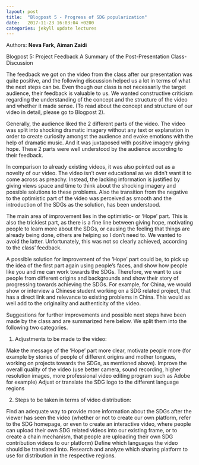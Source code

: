 ```yaml
---
layout: post
title:  "Blogpost 5 - Progress of SDG popularization"
date:   2017-11-23 16:03:04 +0200
categories: jekyll update lectures
---
```


Authors: **Neva Fark, Aiman Zaidi**

Blogpost 5: Project Feedback
A Summary of the Post-Presentation Class-Discussion

The feedback we got on the video from the class after our presentation was quite positive, and the following discussion helped us a lot in terms of what the next steps can be. Even though our class is not necessarily the target audience, their feedback is valuable to us. We wanted constructive criticism regarding the understanding of the concept and the structure of the video and whether it made sense. (To read about the concept and structure of our video in detail, please go to Blogpost 2).

Generally, the audience liked the 2 different parts of the video. The video was split into shocking dramatic imagery without any text or explanation in order to create curiosity amongst the audience and evoke emotions with the help of dramatic music. And it was juxtaposed with positive imagery giving hope. These 2 parts were well understood by the audience according to their feedback. 

In comparison to already existing videos, it was also pointed out as a novelty of our video. The video isn’t over educational as we didn’t want it to come across as preachy. Instead, the lacking information is justified by giving views space and time to think about the shocking imagery and possible solutions to these problems. Also the transition from the negative to the optimistic part of the video was perceived as smooth and the introduction of the SDGs as the solution, has been understood.
 
The main area of improvement lies in the optimistic- or ‘Hope’ part. This is also the trickiest part, as there is a fine line between giving hope, motivating people to learn more about the SDGs, or causing the feeling that things are already being done, others are helping so I don’t need to. We wanted to avoid the latter. Unfortunately, this was not so clearly achieved, according to the class’ feedback. 

A possible solution for improvement of the ‘Hope’ part could be, to pick up the idea of the first part again using people’s faces, and show how people like you and me can work towards the SDGs. Therefore, we want to use people from different origins and backgrounds and show their story of progressing towards achieving the SDGs. For example, for China, we would show or interview a Chinese student working on a SDG related project, that has a direct link and relevance to existing problems in China. This would as well add to the originality and authenticity of the video.
 
Suggestions for further improvements and possible next steps have been made by the class and are summarized here below. We split them into the following two categories.
 
1. Adjustments to be made to the video:

Make the message of the ‘Hope’ part more clear, motivate people more (for example by stories of  people of different origins and mother tongues, working on projects towards the SDGs, as mentioned above).
Improve the overall quality of the video (use better camera, sound recording, higher resolution images, more professional video editing program such as Adobe for example)
Adjust or translate the SDG logo to the different language regions
 
2. Steps to be taken in terms of video distribution:
 
Find an adequate way to provide more information about the SDGs after the viewer has seen the video (whether or not to create our own platform, refer to the SDG homepage, or even to create an interactive video, where people can upload their own SDG related videos into our existing frame, or to create a chain mechanism, that people are uploading their own SDG contribution videos to our platform)
Define which languages the video should be translated into.
Research and analyze which sharing platform to use for distribution in the respective regions.
